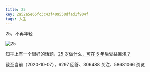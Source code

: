 ```yaml
---
title: 25
key: 2a52a5e65fc3c43f409550dfad1f904f
tags: 人生
---
```


25，不再年轻

![25](http://118.24.108.205:8086/pic/blog/25-year-old.png)

<!--more-->

知乎上有一个很好的话题，[25 岁做什么，可在 5 年后受益匪浅？](https://www.zhihu.com/question/52178718)

截至当前（2020-10-07），6297 回答、306488 关注、58681066 浏览

